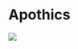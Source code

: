 # Apothics



![](https://lh4.googleusercontent.com/_4-Xp-p6alVmBBxMkzPumkl8a6Ds9WcVveqZZ6loTL-oBGuJqz4EztpaVEF9s4EypktI2A67RCOBWtY5X0PWJVWLI9s0TRii0ILpyiE6a1rxBUTGNAyi8F__if6PejPhMd4Q2BLR)

